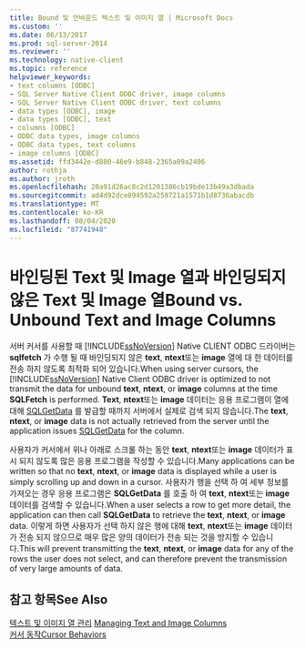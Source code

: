 ```yaml
---
title: Bound 및 언바운드 텍스트 및 이미지 열 | Microsoft Docs
ms.custom: ''
ms.date: 06/13/2017
ms.prod: sql-server-2014
ms.reviewer: ''
ms.technology: native-client
ms.topic: reference
helpviewer_keywords:
- text columns [ODBC]
- SQL Server Native Client ODBC driver, image columns
- SQL Server Native Client ODBC driver, text columns
- data types [ODBC], image
- data types [ODBC], text
- columns [ODBC]
- ODBC data types, image columns
- ODBC data types, text columns
- image columns [ODBC]
ms.assetid: ffd3442e-d880-46e9-b848-2365a09a2406
author: rothja
ms.author: jroth
ms.openlocfilehash: 20a91d26ac8c2d1201386cb19bde13b49a3dbada
ms.sourcegitcommit: ad4d92dce894592a259721a1571b1d8736abacdb
ms.translationtype: MT
ms.contentlocale: ko-KR
ms.lasthandoff: 08/04/2020
ms.locfileid: "87741948"
---
```

# <a name="bound-vs-unbound-text-and-image-columns"></a><span data-ttu-id="3c83c-102">바인딩된 Text 및 Image 열과 바인딩되지 않은 Text 및 Image 열</span><span class="sxs-lookup"><span data-stu-id="3c83c-102">Bound vs. Unbound Text and Image Columns</span></span>
  <span data-ttu-id="3c83c-103">서버 커서를 사용할 때 [!INCLUDE[ssNoVersion](../../includes/ssnoversion-md.md)] Native CLIENT ODBC 드라이버는 **sqlfetch** 가 수행 될 때 바인딩되지 않은 **text**, **ntext**또는 **image** 열에 대 한 데이터를 전송 하지 않도록 최적화 되어 있습니다.</span><span class="sxs-lookup"><span data-stu-id="3c83c-103">When using server cursors, the [!INCLUDE[ssNoVersion](../../includes/ssnoversion-md.md)] Native Client ODBC driver is optimized to not transmit the data for unbound **text**, **ntext**, or **image** columns at the time **SQLFetch** is performed.</span></span> <span data-ttu-id="3c83c-104">**Text**, **ntext**또는 **image** 데이터는 응용 프로그램이 열에 대해 [SQLGetData](../native-client-odbc-api/sqlgetdata.md) 를 발급할 때까지 서버에서 실제로 검색 되지 않습니다.</span><span class="sxs-lookup"><span data-stu-id="3c83c-104">The **text**, **ntext**, or **image** data is not actually retrieved from the server until the application issues [SQLGetData](../native-client-odbc-api/sqlgetdata.md) for the column.</span></span>  
  
 <span data-ttu-id="3c83c-105">사용자가 커서에서 위나 아래로 스크롤 하는 동안 **text**, **ntext**또는 **image** 데이터가 표시 되지 않도록 많은 응용 프로그램을 작성할 수 있습니다.</span><span class="sxs-lookup"><span data-stu-id="3c83c-105">Many applications can be written so that no **text**, **ntext**, or **image** data is displayed while a user is simply scrolling up and down in a cursor.</span></span> <span data-ttu-id="3c83c-106">사용자가 행을 선택 하 여 세부 정보를 가져오는 경우 응용 프로그램은 **SQLGetData** 를 호출 하 여 **text**, **ntext**또는 **image** 데이터를 검색할 수 있습니다.</span><span class="sxs-lookup"><span data-stu-id="3c83c-106">When a user selects a row to get more detail, the application can then call **SQLGetData** to retrieve the **text**, **ntext**, or **image** data.</span></span> <span data-ttu-id="3c83c-107">이렇게 하면 사용자가 선택 하지 않은 행에 대해 **text**, **ntext**또는 **image** 데이터가 전송 되지 않으므로 매우 많은 양의 데이터가 전송 되는 것을 방지할 수 있습니다.</span><span class="sxs-lookup"><span data-stu-id="3c83c-107">This will prevent transmitting the **text**, **ntext**, or **image** data for any of the rows the user does not select, and can therefore prevent the transmission of very large amounts of data.</span></span>  
  
## <a name="see-also"></a><span data-ttu-id="3c83c-108">참고 항목</span><span class="sxs-lookup"><span data-stu-id="3c83c-108">See Also</span></span>  
 <span data-ttu-id="3c83c-109">[텍스트 및 이미지 열 관리](managing-text-and-image-columns.md) </span><span class="sxs-lookup"><span data-stu-id="3c83c-109">[Managing Text and Image Columns](managing-text-and-image-columns.md) </span></span>  
 [<span data-ttu-id="3c83c-110">커서 동작</span><span class="sxs-lookup"><span data-stu-id="3c83c-110">Cursor Behaviors</span></span>](../native-client-odbc-cursors/cursor-behaviors.md)  
  
  
